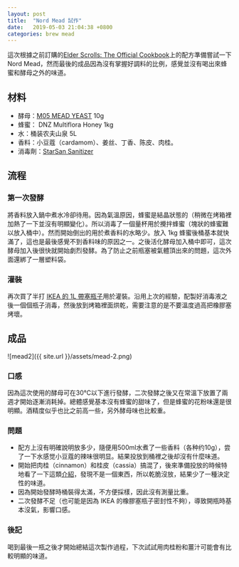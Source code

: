 ```yaml
---
layout: post
title:  "Nord Mead 試作"
date:   2019-05-03 21:04:38 +0800
categories: brew mead
---
```


這次根據之前訂購的[Elder Scrolls: The Official Cookbook](https://www.amazon.com/Elder-Scrolls-Official-Cookbook/dp/1683833988)上的配方準備嘗試一下 Nord Mead，然而最後的成品因為沒有掌握好調料的比例，感覺並沒有喝出來蜂蜜和酵母之外的味道。

## 材料

- 酵母：[M05 MEAD YEAST](https://mangrovejacks.com/products/mead-m05-yeast-10g) 10g
- 蜂蜜： DNZ Multiflora Honey 1kg
- 水：桶装农夫山泉 5L
- 香料：小豆蔻（cardamom）、姜丝、丁香、陈皮、肉桂。
- 消毒劑：[StarSan Sanitizer](https://www.fivestarchemicals.com/wp-content/uploads/StarSanTech-HB2.pdf)

## 流程

### 第一次發酵

將香料放入鍋中煮水冷卻待用。因為氣溫原因，蜂蜜是結晶狀態的（稍微在烤箱裡加熱了一下並沒有明顯變化）。所以消毒了一個量杯用於攪拌蜂蜜（塊狀的蜂蜜難以放入桶中）。然而開始倒出的用於煮香料的水略少。放入 1kg 蜂蜜後桶基本就快滿了，這也是最後感覺不到香料味的原因之一。之後活化酵母加入桶中即可，這次酵母加入後很快就開始劇烈發酵。為了防止之前瓶塞被氣體頂出來的問題，這次外面還綁了一層塑料袋。

### 灌裝

再次買了半打 [IKEA 的 1L 帶塞瓶子](http://www.ikea.com/cn/zh/catalog/products/00213558/)用於灌裝。沿用上次的經驗，配製好消毒液之後一個個瓶子消毒，然後放到烤箱裡面烘乾，需要注意的是不要溫度過高把橡膠塞烤壞。

## 成品

![mead2]({{ site.url }}/assets/mead-2.png)

### 口感

因為這次使用的酵母可在30°C以下進行發酵，二次發酵之後又在常溫下放置了兩週才開始逐漸消耗掉。總體感覺基本沒有蜂蜜的甜味了，但是蜂蜜的花粉味還是很明顯。酒精度似乎也比之前高一些，另外酵母味也比較重。

### 問題

- 配方上沒有明確說明放多少，隨便用500ml水煮了一些香料（各种约10g），尝了一下水感觉小豆蔻的辣味很明显。結果投放到桶裡之後却沒有什麼味道。
- 開始把肉桂（cinnamon）和桂皮（cassia）搞混了，後來準備投放的時候特地看了一下這類[介紹](https://www.healthline.com/nutrition/ceylon-vs-cassia-cinnamon)，發現不是一個東西，所以乾脆沒放，結果少了一種決定性的味道。
- 因為開始發酵時桶裝得太滿，不方便採樣，因此沒有測量比重。
- 二次發酵不足（也可能是因為 IKEA 的橡膠塞瓶子密封性不夠），導致開瓶時基本沒氣，影響口感。

### 後記

喝到最後一瓶之後才開始總結這次製作過程，下次試試用肉桂粉和薑汁可能會有比較明顯的味道。
